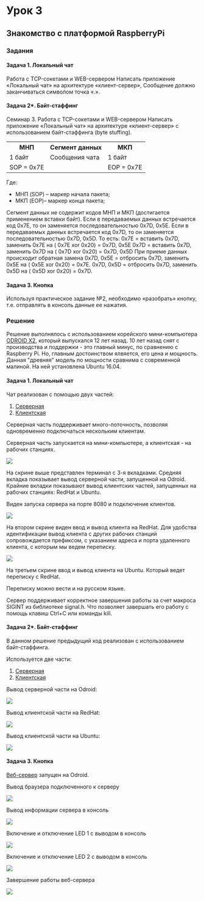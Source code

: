 # Урок 3

## Знакомство с платформой RaspberryPi

### Задания

#### Задача 1. Локальный чат

Работа с TCP-сокетами и WEB-сервером
Написать приложение «Локальный чат» на архитектуре «клиент-сервер»,
Сообщение должно заканчиваться символом точка «.».

#### Задача 2*. Байт-стаффинг

Семинар 3. Работа с TCP-сокетами и WEB-сервером
Написать приложение «Локальный чат» на архитектуре «клиент-сервер» с использованием
байт-стаффинга (byte stuffing).

<table>
<tr><th>МНП</th><th>Сегмент данных</th><th>МКП</th></tr>
<tr><td>1 байт</td><td>Сообщения чата</td><td>1 байт</td></tr>
<tr><td>SOP = 0x7E</td><td></td><td>EOP = 0x7E</td></tr>
</table>

Где:

- МНП (SOP) – маркер начала пакета;
- МКП (EOP)– маркер конца пакета;

Сегмент данных не содержит кодов МНП и МКП (достигается применением вставки байт). Если в
передаваемых данных встречается код 0x7E, то он заменяется последовательностью 0x7D, 0x5E.
Если в передаваемых данных встречается код 0x7D, то он заменяется последовательностью 0x7D, 0x5D.
То есть:
0x7E = вставить 0x7D, заменить 0x7E на ( 0x7E xor 0x20) = 0x7D, 0x5E
0x7D = вставить 0x7D, заменить 0x7D на ( 0x7D xor 0x20) = 0x7D, 0x5D
При приеме данных происходит обратная замена
0x7D, 0x5E = отбросить 0x7D, заменить 0x5E на ( 0x5E xor 0x20) = 0x7E.
0x7D, 0x5D = отбросить 0x7D, заменить 0x5D на ( 0x5D xor 0x20) = 0x7D.

#### Задача 3. Кнопка

Используя практическое задание №2, необходимо «разобрать» кнопку, т.е. отправлять в консоль данные ее нажатия.

### Решение

Решение выполнялось с использованием корейского мини-компьютера [ODROID X2](https://www.hardkernel.com/shop/odroid-x2/), который выпускался 12 лет назад.
10 лет назад снят с производства и поддержки - это главный минус, по сравнению с Raspberry Pi.
Но, главным достоинством ялвяется, его цена и мощность. Данная "древняя" модель по мощности сравнима с современной малиной.
На ней установлена Ubuntu 16.04.

#### Задача 1. Локальный чат

Чат реализован с помощью двух частей:

1. [Серверная](https://github.com/allseenn/ciot/blob/main/03.Tasks/01/server.c)
2. [Клиентская](https://github.com/allseenn/ciot/blob/main/03.Tasks/01/client.c)

Серверная часть поддерживает много-поточность, позволяя одновременно подключаться нескольким клиентам.

Серверная часть запускается на мини-компьютере, а клиентская - на рабочих станциях.

<img src=01/01.png>

На скрине выше представлен терминал с 3-я вкладками. Средняя вкладка показывает вывод серверной части, запущенной на Odroid. Крайние вкладки показывают вывод клиентских частей, запущенных на рабочих станциях: RedHat и Ubuntu.

Виден запуска сервера на порте 8080 и подключение клиентов.

<img src=01/02.png>

На втором скрине виден ввод и вывод клиента на RedHat. Для удобства идентификации вывод клиента с других рабочих станций сопровождается префиксом, с указанием адреса и порта удаленного клиента, с которым мы ведем переписку.

<img src=01/03.png>

На третьем скрине ввод и вывод клиента на Ubuntu. Который ведет переписку с RedHat.

Переписку можно вести и на русском языке.

Сервер поддерживает корректное завершения работы за счет макроса SIGINT из библиотеке signal.h. Что позволяет завершать его работу с помощь клавиш Ctrl+C или команды kill.

#### Задача 2*. Байт-стаффинг

В данном решение предыдущий код реализован с использованием байт-стаффинга.

Используется две части:

1. [Серверная](https://github.com/allseenn/ciot/blob/main/03.Tasks/02/server.c)
2. [Клиентская](https://github.com/allseenn/ciot/blob/main/03.Tasks/02/client.c)

Вывод серверной части на Odroid:

<img src=02/01.png>

Вывод клиентской части на RedHat:

<img src=02/02.png>

Вывод клиентской части на Ubuntu:

<img src=02/03.png>

#### Задача 3. Кнопка

[Веб-сервер](https://github.com/allseenn/ciot/blob/main/03.Tasks/03/server.c) запущен на Odroid.

Вывод браузера подключенного к серверу

<img src=03/01.png>

Вывод информации сервера в консоль

<img src=03/02.png>

Включение и отключение LED 1 с выводом в консоль

<img src=03/03.png>

Включение и отключение LED 2 с выводом в консоль

<img src=03/04.png>

Завершение работы веб-сервера

<img src=03/05.png>
